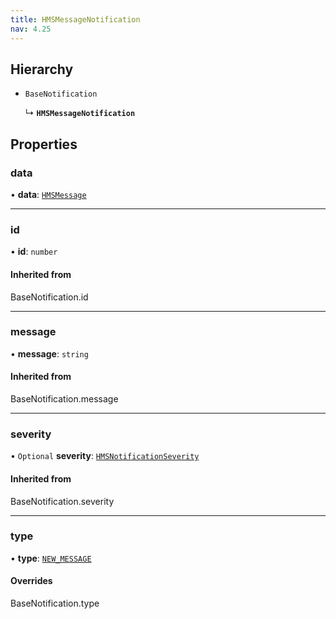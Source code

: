 ```yaml
---
title: HMSMessageNotification
nav: 4.25
---
```


## Hierarchy

- `BaseNotification`

  ↳ **`HMSMessageNotification`**

## Properties

### data

• **data**: [`HMSMessage`](/api-reference/javascript/v2/interfaces/HMSMessage)

---

### id

• **id**: `number`

#### Inherited from

BaseNotification.id

---

### message

• **message**: `string`

#### Inherited from

BaseNotification.message

---

### severity

• `Optional` **severity**: [`HMSNotificationSeverity`](/api-reference/javascript/v2/enums/HMSNotificationSeverity)

#### Inherited from

BaseNotification.severity

---

### type

• **type**: [`NEW_MESSAGE`](/api-reference/javascript/v2/enums/HMSNotificationTypes#new_message)

#### Overrides

BaseNotification.type
